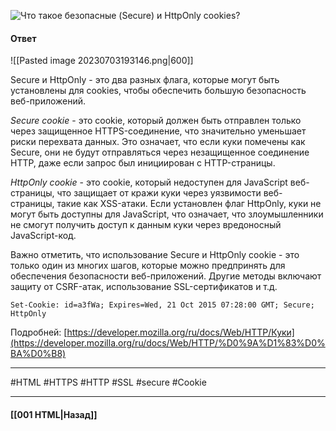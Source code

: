 ![Что такое безопасные (Secure) и HttpOnly cookies?](https://youtu.be/ovV8GhIkzBE?t=158)

#### Ответ

![[Pasted image 20230703193146.png|600]]

Secure и HttpOnly - это два разных флага, которые могут быть установлены для cookies, чтобы обеспечить большую безопасность веб-приложений.

*Secure cookie* - это cookie, который должен быть отправлен только через защищенное HTTPS-соединение, что значительно уменьшает риски перехвата данных. Это означает, что если куки помечены как Secure, они не будут отправляться через незащищенное соединение HTTP, даже если запрос был инициирован с HTTP-страницы.

*HttpOnly cookie* - это cookie, который недоступен для JavaScript веб-страницы, что защищает от кражи куки через уязвимости веб-страницы, такие как XSS-атаки. Если установлен флаг HttpOnly, куки не могут быть доступны для JavaScript, что означает, что злоумышленники не смогут получить доступ к данным куки через вредоносный JavaScript-код.

Важно отметить, что использование Secure и HttpOnly cookie - это только один из многих шагов, которые можно предпринять для обеспечения безопасности веб-приложений. Другие методы включают защиту от CSRF-атак, использование SSL-сертификатов и т.д.

`Set-Cookie: id=a3fWa; Expires=Wed, 21 Oct 2015 07:28:00 GMT; Secure; HttpOnly`


Подробней: [https://developer.mozilla.org/ru/docs/Web/HTTP/Куки](https://developer.mozilla.org/ru/docs/Web/HTTP/%D0%9A%D1%83%D0%BA%D0%B8)

___
#HTML #HTTPS #HTTP #SSL #secure #Cookie 

___

#### [[001 HTML|Назад]]